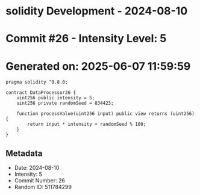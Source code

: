 ﻿# solidity Development - 2024-08-10
# Commit #26 - Intensity Level: 5
# Generated on: 2025-06-07 11:59:59
```solidity
pragma solidity ^0.8.0;

contract DataProcessor26 {
    uint256 public intensity = 5;
    uint256 private randomSeed = 834423;

    function processValue(uint256 input) public view returns (uint256) {
        return input * intensity + randomSeed % 100;
    }
}
```
## Metadata
- Date: 2024-08-10
- Intensity: 5
- Commit Number: 26
- Random ID: 511784299
